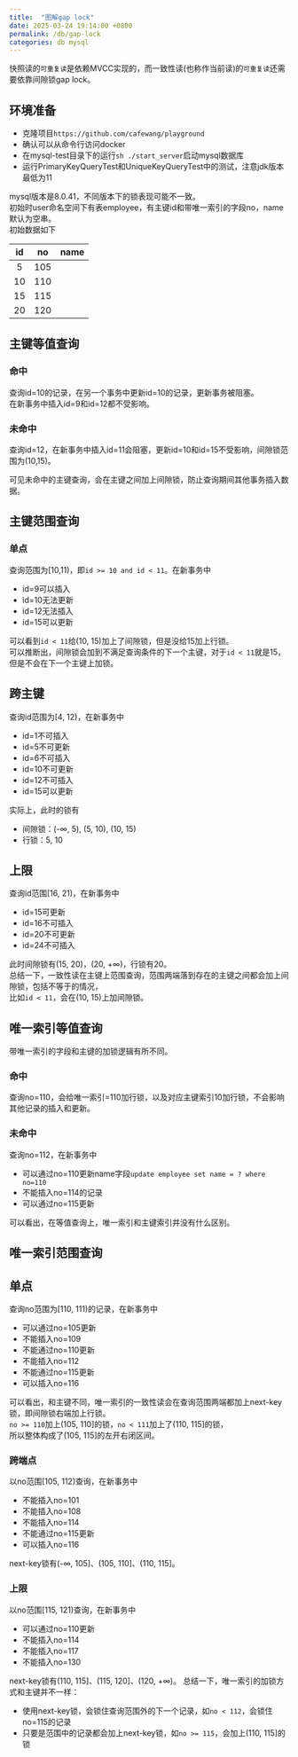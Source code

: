 ```yaml
---
title:  "图解gap lock"
date: 2025-03-24 19:14:00 +0800
permalink: /db/gap-lock
categories: db mysql
---
```


快照读的`可重复读`是依赖MVCC实现的，而一致性读(也称作当前读)的`可重复读`还需要依靠间隙锁gap lock。  

## 环境准备
+ 克隆项目`https://github.com/cafewang/playground`
+ 确认可以从命令行访问docker
+ 在mysql-test目录下的运行`sh ./start_server`启动mysql数据库
+ 运行PrimaryKeyQueryTest和UniqueKeyQueryTest中的测试，注意jdk版本最低为11

mysql版本是8.0.41，不同版本下的锁表现可能不一致。  
初始时user命名空间下有表employee，有主键id和带唯一索引的字段no，name默认为空串。  
初始数据如下

| id |  no | name |
|:--:|:---:|------|
|  5 | 105 |      |
| 10 | 110 |      |
| 15 | 115 |      |
| 20 | 120 |      |

## 主键等值查询
### 命中
查询id=10的记录，在另一个事务中更新id=10的记录，更新事务被阻塞。  
在新事务中插入id=9和id=12都不受影响。

<script defer type="text/tikz">
\begin{tikzpicture}[
every node/.style={node font=\large\bfseries, line width=1.5pt, minimum size=12mm},
]
\definecolor{ashgrey}{rgb}{0.7, 0.75, 0.71}
\draw[thick,->] (0,2) -- (5,2) node[anchor=west] {x};
\foreach \x in {0,...,4} {
    \pgfmathsetmacro{\v}{int(\x*5)};
    \draw (\x,2.05) -- (\x,1.95) node[anchor=north, yshift=8] {$\v$};
}

\draw[ashgrey] (2,2) -- (2,3) node[black, yshift=10] {select * from employee where id=10 for update};
\end{tikzpicture}
</script>

### 未命中
查询id=12，在新事务中插入id=11会阻塞，更新id=10和id=15不受影响，间隙锁范围为(10,15)。

<script defer type="text/tikz">
\begin{tikzpicture}[
every node/.style={node font=\large\bfseries, line width=0.5pt, minimum size=12mm},
]
\definecolor{ashgrey}{rgb}{0.7, 0.75, 0.71}
\draw[thick,->] (0,2) -- (5,2) node[anchor=west] {x};
\foreach \x in {0,...,4} {
    \pgfmathsetmacro{\v}{int(\x*5)};
    \draw (\x,2.05) -- (\x,1.95) node[anchor=north, yshift=8] {$\v$};
}

\draw[fill=ashgrey] (2,2) rectangle (3,3) node[black, yshift=10] {select * from employee where id=12 for update};
\node[circle,draw,minimum size = 2mm, fill=white, inner sep=0pt, outer sep=0pt] at (2,2) {};
\node[circle,draw,minimum size = 2mm, fill=white, inner sep=0pt, outer sep=0pt] at (3,2) {};
\end{tikzpicture}
</script>

可见未命中的主键查询，会在主键之间加上间隙锁，防止查询期间其他事务插入数据。

## 主键范围查询
### 单点
查询范围为[10,11)，即`id >= 10 and id < 11`。在新事务中
+ id=9可以插入
+ id=10无法更新
+ id=12无法插入
+ id=15可以更新

<script defer type="text/tikz">
\begin{tikzpicture}[
every node/.style={node font=\large\bfseries, line width=0.5pt, minimum size=12mm},
]
\definecolor{ashgrey}{rgb}{0.7, 0.75, 0.71}
\draw[thick,->] (0,2) -- (5,2) node[anchor=west] {x};
\foreach \x in {0,...,4} {
    \pgfmathsetmacro{\v}{int(\x*5)};
    \draw (\x,2.05) -- (\x,1.95) node[anchor=north, yshift=8] {$\v$};
}

\draw[fill=ashgrey] (2,2) rectangle (3,3) node[black, yshift=10] {select * from employee where id \textgreater=10 and id\textless11 for
 update};
\node[circle,draw,minimum size = 2mm, fill=white, inner sep=0pt, outer sep=0pt] at (3,2) {};
\end{tikzpicture}
</script>

可以看到`id < 11`给(10, 15)加上了间隙锁，但是没给15加上行锁。  
可以推断出，间隙锁会加到不满足查询条件的下一个主键，对于`id < 11`就是15，但是不会在下一个主键上加锁。

## 跨主键
查询id范围为[4, 12)，在新事务中
+ id=1不可插入
+ id=5不可更新
+ id=6不可插入
+ id=10不可更新
+ id=12不可插入
+ id=15可以更新

<script defer type="text/tikz">
\begin{tikzpicture}[
every node/.style={node font=\large\bfseries, line width=0.5pt, minimum size=12mm},
]
\definecolor{ashgrey}{rgb}{0.7, 0.75, 0.71}
\draw[thick,->] (0,2) -- (5,2) node[anchor=west] {x};
\foreach \x in {0,...,4} {
    \pgfmathsetmacro{\v}{int(\x*5)};
    \draw (\x,2.05) -- (\x,1.95) node[anchor=north, yshift=8] {$\v$};
}

\draw[fill=ashgrey] (0,2) rectangle (3,3) node[black, yshift=10] {select * from employee where id \textgreater=4 and id\textless12 for
 update};
\node[circle,draw,minimum size = 2mm, fill=white, inner sep=0pt, outer sep=0pt] at (3,2) {};
\end{tikzpicture}
</script>

实际上，此时的锁有
+ 间隙锁：(-∞, 5), (5, 10), (10, 15)
+ 行锁：5, 10

## 上限
查询id范围[16, 21)，在新事务中
+ id=15可更新
+ id=16不可插入
+ id=20不可更新
+ id=24不可插入

<script defer type="text/tikz">
\begin{tikzpicture}[
every node/.style={node font=\large\bfseries, line width=0.5pt, minimum size=12mm},
]
\definecolor{ashgrey}{rgb}{0.7, 0.75, 0.71}
\draw[thick,->] (0,2) -- (5,2) node[anchor=west] {x};
\foreach \x in {0,...,4} {
    \pgfmathsetmacro{\v}{int(\x*5)};
    \draw (\x,2.05) -- (\x,1.95) node[anchor=north, yshift=8] {$\v$};
}

\draw[fill=ashgrey] (3,2) rectangle (5,3) node[black, yshift=10] {select * from employee where id \textgreater=16 and id\textless21 for
 update};
\node[circle,draw,minimum size = 2mm, fill=white, inner sep=0pt, outer sep=0pt] at (3,2) {};
\end{tikzpicture}
</script>

此时间隙锁有(15, 20)，(20, +∞)，行锁有20。  
总结一下，一致性读在主键上范围查询，范围两端落到存在的主键之间都会加上间隙锁，包括不等于的情况，  
比如`id < 11`，会在(10, 15)上加间隙锁。

## 唯一索引等值查询
带唯一索引的字段和主键的加锁逻辑有所不同。
### 命中
查询no=110，会给唯一索引=110加行锁，以及对应主键索引10加行锁，不会影响其他记录的插入和更新。

<script defer type="text/tikz">
\begin{tikzpicture}[
every node/.style={node font=\large\bfseries, line width=0.5pt, minimum size=12mm},
]
\definecolor{ashgrey}{rgb}{0.7, 0.75, 0.71}
\draw[thick,->] (0,0) -- (5,0) node[anchor=west] {x};
\foreach \x/\v in {0/100,1/105,2/110,3/115,4/120} {
    \draw (\x,0.05) -- (\x,-.05) node[anchor=north, yshift=8] {$\v$};
}

\draw[fill=ashgrey] (2,0) rectangle (2,1) node[black, yshift=10] {select * from employee where no=110 for
 update};
\end{tikzpicture}
</script>

### 未命中
查询no=112，在新事务中
+ 可以通过no=110更新name字段`update employee set name = ? where no=110`
+ 不能插入no=114的记录
+ 可以通过no=115更新

<script defer type="text/tikz">
\begin{tikzpicture}[
every node/.style={node font=\large\bfseries, line width=0.5pt, minimum size=12mm},
]
\definecolor{ashgrey}{rgb}{0.7, 0.75, 0.71}
\draw[thick,->] (0,0) -- (5,0) node[anchor=west] {x};
\foreach \x/\v in {0/100,1/105,2/110,3/115,4/120} {
    \draw (\x,0.05) -- (\x,-.05) node[anchor=north, yshift=8] {$\v$};
}

\draw[fill=ashgrey] (2,0) rectangle (3,1) node[black, yshift=10] {select * from employee where no=110 for
 update};
\node[circle,draw,minimum size = 2mm, fill=white, inner sep=0pt, outer sep=0pt] at (2,0) {};
\node[circle,draw,minimum size = 2mm, fill=white, inner sep=0pt, outer sep=0pt] at (3,0) {};
\end{tikzpicture}
</script>

可以看出，在等值查询上，唯一索引和主键索引并没有什么区别。

## 唯一索引范围查询
## 单点
查询no范围为[110, 111)的记录，在新事务中
+ 可以通过no=105更新
+ 不能插入no=109
+ 不能通过no=110更新
+ 不能插入no=112
+ 不能通过no=115更新
+ 可以插入no=116

<script defer type="text/tikz">
\begin{tikzpicture}[
every node/.style={node font=\large\bfseries, line width=0.5pt, minimum size=12mm},
]
\definecolor{ashgrey}{rgb}{0.7, 0.75, 0.71}
\draw[thick,->] (0,0) -- (5,0) node[anchor=west] {x};
\foreach \x/\v in {0/100,1/105,2/110,3/115,4/120} {
    \draw (\x,0.05) -- (\x,-.05) node[anchor=north, yshift=8] {$\v$};
}

\draw[fill=ashgrey] (1,0) rectangle (3,1) node[black, yshift=10] {select * from employee where no\textgreater=110 and no\textless111 for
 update};
\node[circle,draw,minimum size = 2mm, fill=white, inner sep=0pt, outer sep=0pt] at (1,0) {};
\end{tikzpicture}
</script>

可以看出，和主键不同，唯一索引的一致性读会在查询范围两端都加上next-key锁，即间隙锁右端加上行锁。  
`no >= 110`加上(105, 110]的锁，`no < 111`加上了(110, 115]的锁，  
所以整体构成了(105, 115]的左开右闭区间。

### 跨端点
以no范围[105, 112)查询，在新事务中
+ 不能插入no=101
+ 不能插入no=108
+ 不能插入no=114
+ 不能通过no=115更新
+ 可以插入no=116

<script defer type="text/tikz">
\begin{tikzpicture}[
every node/.style={node font=\large\bfseries, line width=0.5pt, minimum size=12mm},
]
\definecolor{ashgrey}{rgb}{0.7, 0.75, 0.71}
\draw[thick,->] (0,0) -- (5,0) node[anchor=west] {x};
\foreach \x/\v in {0/100,1/105,2/110,3/115,4/120} {
    \draw (\x,0.05) -- (\x,-.05) node[anchor=north, yshift=8] {$\v$};
}

\draw[fill=ashgrey] (0,0) rectangle (3,1) node[black, yshift=10] {select * from employee where no\textgreater=105 and no\textless112 for
 update};
\end{tikzpicture}
</script>

next-key锁有(-∞, 105]、(105, 110]、(110, 115]。

### 上限
以no范围[115, 121)查询，在新事务中
+ 可以通过no=110更新
+ 不能插入no=114
+ 不能插入no=117
+ 不能插入no=130

<script defer type="text/tikz">
\begin{tikzpicture}[
every node/.style={node font=\large\bfseries, line width=0.5pt, minimum size=12mm},
]
\definecolor{ashgrey}{rgb}{0.7, 0.75, 0.71}
\draw[thick,->] (0,0) -- (5,0) node[anchor=west] {x};
\foreach \x/\v in {0/100,1/105,2/110,3/115,4/120} {
    \draw (\x,0.05) -- (\x,-.05) node[anchor=north, yshift=8] {$\v$};
}

\draw[fill=ashgrey] (2,0) rectangle (5,1) node[black, yshift=10] {select * from employee where no\textgreater=115 and no\textless121 for
 update};
\node[circle,draw,minimum size = 2mm, fill=white, inner sep=0pt, outer sep=0pt] at (2,0) {};
\end{tikzpicture}
</script>

next-key锁有(110, 115]、(115, 120]、(120, +∞)。
总结一下，唯一索引的加锁方式和主键并不一样：
+ 使用next-key锁，会锁住查询范围外的下一个记录，如`no < 112`，会锁住no=115的记录
+ 只要是范围中的记录都会加上next-key锁，如`no >= 115`，会加上(110, 115]的锁